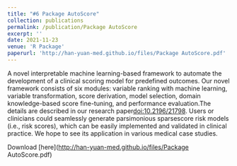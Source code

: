 ```yaml
---
title: "#6 Package AutoScore"
collection: publications
permalink: /publication/Package AutoScore
excerpt: ''
date: 2021-11-23
venue: 'R Package'
paperurl: 'http://han-yuan-med.github.io/files/Package AutoScore.pdf'
---
```

A novel interpretable machine learning-based framework to automate the development of a clinical scoring model for predefined outcomes. Our novel framework consists of six modules: variable ranking with machine learning, variable transformation, score derivation, model selection, domain knowledge-based score fine-tuning, and performance evaluation.The details are described in our research paper<doi:10.2196/21798>. Users or clinicians could seamlessly generate parsimonious sparsescore risk models (i.e., risk scores), which can be easily implemented and validated in clinical practice. We hope to see its application in various medical case studies.

Download [here](http://han-yuan-med.github.io/files/Package AutoScore.pdf)